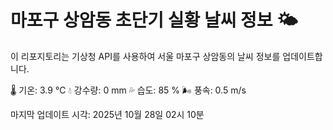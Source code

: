 
# 마포구 상암동 초단기 실황 날씨 정보 🌤️

이 리포지토리는 기상청 API를 사용하여 서울 마포구 상암동의 날씨 정보를 업데이트합니다. 

🌡️ 기온: 3.9 ℃
💧 강수량: 0 mm
💦 습도: 85 %
🌬️ 풍속: 0.5 m/s

마지막 업데이트 시각: 2025년 10월 28일 02시 10분    

